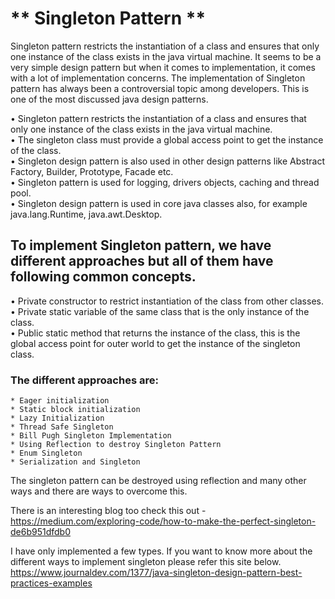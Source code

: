 
# ** Singleton Pattern **

Singleton pattern restricts the instantiation of a class and ensures that only one instance of the class exists in the java virtual machine.
It seems to be a very simple design pattern but when it comes to implementation,
it comes with a lot of implementation concerns. The implementation of Singleton pattern has always been a controversial
topic among developers. This is one of the most discussed java design patterns.


• Singleton pattern restricts the instantiation of a class and ensures that only one instance of the class exists in the java virtual machine.<br/>
• The singleton class must provide a global access point to get the instance of the class.<br/>
• Singleton design pattern is also used in other design patterns like Abstract Factory, Builder, Prototype, Facade etc.<br/>
• Singleton pattern is used for logging, drivers objects, caching and thread pool.<br/>
• Singleton design pattern is used in core java classes also, for example java.lang.Runtime, java.awt.Desktop.<br/>

## To implement Singleton pattern, we have different approaches but all of them have following common concepts.

• Private constructor to restrict instantiation of the class from other classes.<br/>
• Private static variable of the same class that is the only instance of the class.<br/>
• Public static method that returns the instance of the class, this is the global access point for outer world to get the
instance of the singleton class.

### The different approaches are:
    * Eager initialization
    * Static block initialization
    * Lazy Initialization
    * Thread Safe Singleton
    * Bill Pugh Singleton Implementation
    * Using Reflection to destroy Singleton Pattern
    * Enum Singleton
    * Serialization and Singleton


The singleton pattern can be destroyed using reflection and many other ways and there are ways to overcome this.

There is an interesting blog too check this out -
https://medium.com/exploring-code/how-to-make-the-perfect-singleton-de6b951dfdb0

I have only implemented a few types. If you want to know more about the different ways to implement singleton
please refer this site below.
https://www.journaldev.com/1377/java-singleton-design-pattern-best-practices-examples



